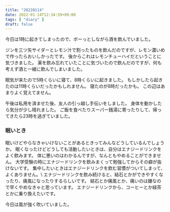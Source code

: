 ```yaml
---
title: "20220114"
date: 2022-01-14T12:34:59+09:00
tags: [ "diary" ]
draft: false
---
```


今日は1時に起きてしまったので、ボーっとしながら酒を飲んでいました。

ジンを三ツ矢サイダーとレモン汁で割ったものを飲んだのですが、レモン濃いめで作ったらおいしかったです。
後からこれはレモンチューハイだということに気づきました。
薬を飲み忘れていたことに気づいたので飲んだのですが、何も考えず酒と一緒に飲んでしまいました。

眠気が来たので5時くらいに寝て、8時くらいに起きました。
もしかしたら起きたのは11時くらいだったかもしれません。
寝たのが8時だったかも。
この辺はあまりよく覚えてません。

午後は私用を済ませた後、友人の引っ越し手伝いをしました。
身体を動かしたら気分が少し晴れました。
ご飯を食べたりスーパー銭湯に寄ったりして、帰ってきたら23時を過ぎていました。

### 眠いとき
眠いけどやらなきゃいけないことがあるときってみんなどうしているんでしょうか。
眠くなったけどどうしても活動したいときは、自分はエナジードリンクをよく飲みます。
体に悪いのはわかるんですが、なんともやめることができません。
大学受験の時にエナジードリンクを飲みまくって勉強してからその癖が抜けないです。
集中したいときはエナジードリンクを飲む習慣がついてしまって、よくありません。\\
エナジードリンクを飲み続けると、結石とかができやすくなったり、痛風になったりするらしいです。
結石とか痛風とか、痛いのは嫌なので早くやめなきゃと思っています。
エナジードリンクから、コーヒーとか緑茶とかに乗り換えたいです。

今日は風が強く吹いていました。